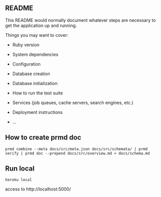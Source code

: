 ## README

This README would normally document whatever steps are necessary to get the
application up and running.

Things you may want to cover:

* Ruby version

* System dependencies

* Configuration

* Database creation

* Database initialization

* How to run the test suite

* Services (job queues, cache servers, search engines, etc.)

* Deployment instructions

* ...

## How to create prmd doc

```
prmd combine --meta docs/src/meta.json docs/src/schemata/ | prmd verify | prmd doc --prepend docs/src/overview.md > docs/schema.md
```

## Run local

```
heroku local
```

access to http://localhost:5000/
